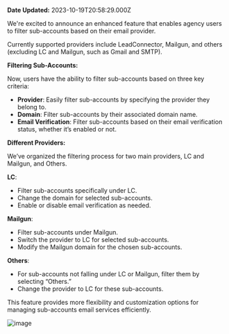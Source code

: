 **Date Updated:** 2023-10-19T20:58:29.000Z

We're excited to announce an enhanced feature that enables agency users to filter sub-accounts based on their email provider.

  
Currently supported providers include LeadConnector, Mailgun, and others (excluding LC and Mailgun, such as Gmail and SMTP).

  
**Filtering Sub-Accounts:**

  
Now, users have the ability to filter sub-accounts based on three key criteria:

* **Provider**: Easily filter sub-accounts by specifying the provider they belong to.
* **Domain**: Filter sub-accounts by their associated domain name.
* **Email Verification**: Filter sub-accounts based on their email verification status, whether it’s enabled or not.

**Different Providers:**

  
We’ve organized the filtering process for two main providers, LC and Mailgun, and Others.

**LC**:

* Filter sub-accounts specifically under LC.
* Change the domain for selected sub-accounts.
* Enable or disable email verification as needed.

**Mailgun**:

* Filter sub-accounts under Mailgun.
* Switch the provider to LC for selected sub-accounts.
* Modify the Mailgun domain for the chosen sub-accounts.

**Others**:

* For sub-accounts not falling under LC or Mailgun, filter them by selecting “Others.”
* Change the provider to LC for these sub-accounts.

This feature provides more flexibility and customization options for managing sub-accounts email services efficiently.

  
![image](https://s3.amazonaws.com/cdn.freshdesk.com/data/helpdesk/attachments/production/155002570668/original/Mtoo6ajIbew5nwya9vCZrMwbmM16jjVG6A.jpeg?1688949651)

  